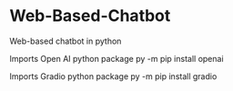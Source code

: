 # Web-Based-Chatbot
Web-based chatbot in python

Imports Open AI python package
py -m pip install openai

Imports Gradio python package
py -m pip install gradio
